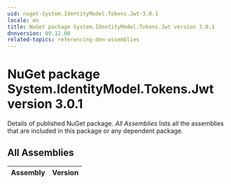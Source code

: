 ```yaml
---
uid: nuget-System.IdentityModel.Tokens.Jwt-3.0.1
locale: en
title: NuGet package System.IdentityModel.Tokens.Jwt version 3.0.1
dnnversion: 09.12.00
related-topics: referencing-dnn-assemblies
---
```


# NuGet package System.IdentityModel.Tokens.Jwt version 3.0.1
Details of published NuGet package.
*All Assemblies* lists all the assemblies that are included in this package or any dependent package.

## All Assemblies

|Assembly|Version|
|---|---|

